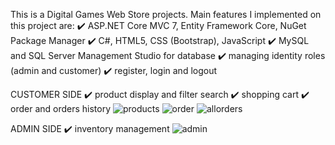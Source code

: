 This is a Digital Games Web Store projects. Main features I implemented on this project are:
✔️ ASP.NET Core MVC 7, Entity Framework Core, NuGet Package Manager
✔️ C#, HTML5, CSS (Bootstrap), JavaScript
✔️ MySQL and SQL Server Management Studio for database
✔️ managing identity roles (admin and customer)
✔️ register, login and logout

CUSTOMER SIDE
✔️ product display and filter search
✔️ shopping cart
✔️ order and orders history
![products](https://user-images.githubusercontent.com/115250887/230936787-6d2eaff0-22fd-4396-b8ac-c6adf56d321e.PNG)
![order](https://user-images.githubusercontent.com/115250887/230936803-c3da3c1a-75e7-42bc-b43e-8615de3c27e8.PNG)
![allorders](https://user-images.githubusercontent.com/115250887/230936816-f7ec5864-c566-46b0-aab9-ee4c83ade5a9.PNG)

ADMIN SIDE
✔️ inventory management
![admin](https://user-images.githubusercontent.com/115250887/230936313-8e5a674c-b963-45c7-8f2a-389d0957ff55.png)
